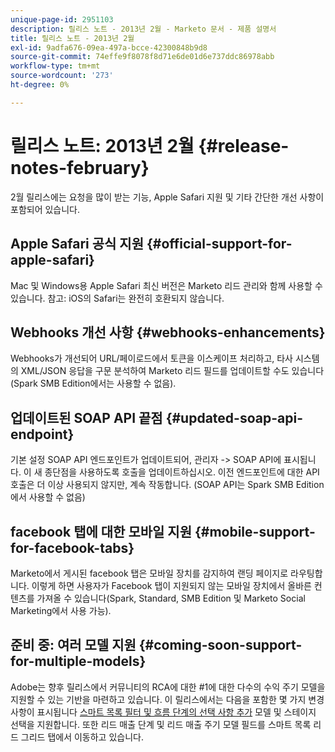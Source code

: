 ```yaml
---
unique-page-id: 2951103
description: 릴리스 노트 - 2013년 2월 - Marketo 문서 - 제품 설명서
title: 릴리스 노트 - 2013년 2월
exl-id: 9adfa676-09ea-497a-bcce-42300848b9d8
source-git-commit: 74effe9f8078f8d71e6de01d6e737ddc86978abb
workflow-type: tm+mt
source-wordcount: '273'
ht-degree: 0%

---
```


# 릴리스 노트: 2013년 2월 {#release-notes-february}

2월 릴리스에는 요청을 많이 받는 기능, Apple Safari 지원 및 기타 간단한 개선 사항이 포함되어 있습니다.

## Apple Safari 공식 지원 {#official-support-for-apple-safari}

Mac 및 Windows용 Apple Safari 최신 버전은 Marketo 리드 관리와 함께 사용할 수 있습니다. 참고: iOS의 Safari는 완전히 호환되지 않습니다.

## Webhooks 개선 사항 {#webhooks-enhancements}

Webhooks가 개선되어 URL/페이로드에서 토큰을 이스케이프 처리하고, 타사 시스템의 XML/JSON 응답을 구문 분석하여 Marketo 리드 필드를 업데이트할 수도 있습니다(Spark SMB Edition에서는 사용할 수 없음).

## 업데이트된 SOAP API 끝점 {#updated-soap-api-endpoint}

기본 설정 SOAP API 엔드포인트가 업데이트되어, 관리자 -> SOAP API에 표시됩니다. 이 새 종단점을 사용하도록 호출을 업데이트하십시오. 이전 엔드포인트에 대한 API 호출은 더 이상 사용되지 않지만, 계속 작동합니다. (SOAP API는 Spark SMB Edition에서 사용할 수 없음)

## facebook 탭에 대한 모바일 지원 {#mobile-support-for-facebook-tabs}

Marketo에서 게시된 facebook 탭은 모바일 장치를 감지하여 랜딩 페이지로 라우팅합니다. 이렇게 하면 사용자가 Facebook 탭이 지원되지 않는 모바일 장치에서 올바른 컨텐츠를 가져올 수 있습니다(Spark, Standard, SMB Edition 및 Marketo Social Marketing에서 사용 가능).

## 준비 중: 여러 모델 지원 {#coming-soon-support-for-multiple-models}

Adobe는 향후 릴리스에서 커뮤니티의 RCA에 대한 #1에 대한 다수의 수익 주기 모델을 지원할 수 있는 기반을 마련하고 있습니다. 이 릴리스에서는 다음을 포함한 몇 가지 변경 사항이 표시됩니다 [스마트 목록 필터 및 흐름 단계의 선택 사항 추가](/help/marketo/product-docs/reporting/revenue-cycle-analytics/revenue-cycle-models/find-all-leads-in-a-revenue-cycle-model.md) 모델 및 스테이지 선택을 지원합니다. 또한 리드 매출 단계 및 리드 매출 주기 모델 필드를 스마트 목록 리드 그리드 탭에서 이동하고 있습니다.
